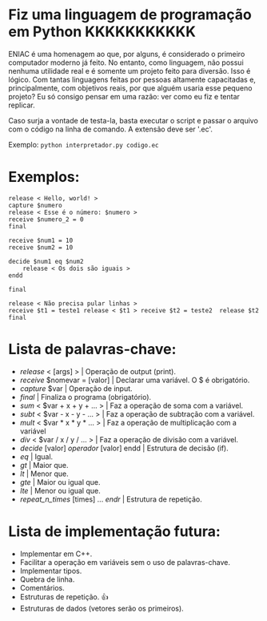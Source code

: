 # Fiz uma linguagem de programação em Python KKKKKKKKKKK
ENIAC é uma homenagem ao que, por alguns, é considerado o primeiro computador moderno já feito. No entanto, como linguagem, não possui nenhuma utilidade real e é somente um projeto feito para diversão. Isso é lógico.
Com tantas linguagens feitas por pessoas altamente capacitadas e, principalmente, com objetivos reais, por que alguém usaria esse pequeno projeto? Eu só consigo pensar em uma razão: ver como eu fiz e tentar replicar.

Caso surja a vontade de testa-la, basta executar o script e passar o arquivo com o código na linha de comando. A extensão deve ser '.ec'.

Exemplo: ``` python interpretador.py codigo.ec ```

# Exemplos:
```
release < Hello, world! >
capture $numero
release < Esse é o número: $numero >
receive $numero_2 = 0
final
```

```
receive $num1 = 10
receive $num2 = 10

decide $num1 eq $num2
    release < Os dois são iguais >
endd

final
```

```
release < Não precisa pular linhas >
receive $t1 = teste1 release < $t1 > receive $t2 = teste2  release $t2 final
```

# Lista de palavras-chave:
* _release_ < [args] > | Operação de output (print).
* _receive_ $nomevar = [valor] | Declarar uma variável. O $ é obrigatório.
* _capture_ $var | Operação de input.
* _final_ | Finaliza o programa (obrigatório).
* _sum_ < $var + x + y + ... > | Faz a operação de soma com a variável.
* _subt_ < $var - x - y - ... > | Faz a operação de subtração com a variável.
* _mult_ < $var * x * y * ... > | Faz a operação de multiplicação com a variável
* _div_ < $var / x / y / ... > | Faz a operação de divisão com a variável.
* _decide_ [valor] _operador_ [valor] endd | Estrutura de decisão (if).
* _eq_ | Igual.
* _gt_ | Maior que.
* _lt_ | Menor que.
* _gte_ | Maior ou igual que.
* _lte_ | Menor ou igual que.
* _repeat\_n\_times_ [times] ... _endr_ | Estrutura de repetição.

# Lista de implementação futura:
- Implementar em C++.
- Facilitar a operação em variáveis sem o uso de palavras-chave.
- Implementar tipos.
- Quebra de linha.
- Comentários.
- Estruturas de repetição. 👍
- Estruturas de dados (vetores serão os primeiros).
